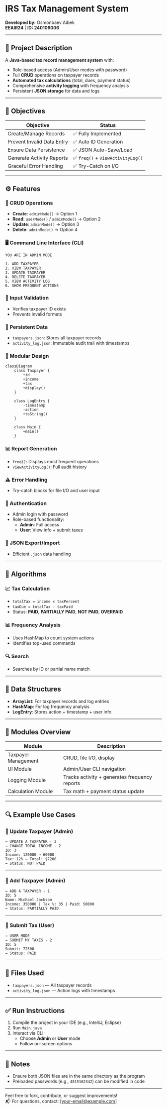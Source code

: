 ﻿# IRS Tax Management System

**Developed by:** Osmonbaev Aibek  
**EEAIR24** | **ID: 240106006**

---

## 📘 Project Description

A **Java-based tax record management system** with:

- Role-based access (Admin/User modes with password)
- Full **CRUD** operations on taxpayer records
- **Automated tax calculations** (total, dues, payment status)
- Comprehensive **activity logging** with frequency analysis
- Persistent **JSON storage** for data and logs

---

## 🎯 Objectives

| Objective                     | Status                      |
|------------------------------|-----------------------------|
| Create/Manage Records         | ✅ Fully Implemented         |
| Prevent Invalid Data Entry    | ✅ Auto ID Generation        |
| Ensure Data Persistence       | ✅ JSON Auto-Save/Load       |
| Generate Activity Reports     | ✅ `freq()` + `viewActivityLog()` |
| Graceful Error Handling       | ✅ Try-Catch on I/O          |

---

## ⚙️ Features

### 🔄 CRUD Operations

- **Create**: `adminMode()` → Option 1
- **Read**: `userMode()` / `adminMode()` → Option 2
- **Update**: `adminMode()` → Option 3
- **Delete**: `adminMode()` → Option 4

### 🖥️ Command Line Interface (CLI)

```
YOU ARE IN ADMIN MODE

1. ADD TAXPAYER  
2. VIEW TAXPAYER  
3. UPDATE TAXPAYER  
4. DELETE TAXPAYER  
5. VIEW ACTIVITY LOG  
6. SHOW FREQUENT ACTIONS  
```

### 🧪 Input Validation

- Verifies taxpayer ID exists
- Prevents invalid formats

### 💾 Persistent Data

- `taxpayers.json`: Stores all taxpayer records
- `activity_log.json`: Immutable audit trail with timestamps

### 🧩 Modular Design

```
classDiagram
    class Taxpayer {
        +id
        +income
        +tax
        +display()
    }

    class LogEntry {
        -timestamp
        -action
        +toString()
    }

    class Main {
        +main()
    }
```

### 📊 Report Generation

- `freq()`: Displays most frequent operations
- `viewActivityLog()`: Full audit history

### ⚠️ Error Handling

- Try-catch blocks for file I/O and user input

### 🔐 Authentication

- Admin login with password
- Role-based functionality:
  - **Admin**: Full access
  - **User**: View info + submit taxes

### 🔄 JSON Export/Import

- Efficient `.json` data handling

---

## 🧠 Algorithms

### 📈 Tax Calculation

- `totalTax = income × taxPercent`
- `taxDue = totalTax - taxPaid`
- Status: **PAID**, **PARTIALLY PAID**, **NOT PAID**, **OVERPAID**

### 📊 Frequency Analysis

- Uses HashMap to count system actions
- Identifies top-used commands

### 🔍 Search

- Searches by ID or partial name match

---

## 💾 Data Structures

- **ArrayList**: For taxpayer records and log entries
- **HashMap**: For log frequency analysis
- **LogEntry**: Stores action + timestamp + user info

---

## 🧩 Modules Overview

| Module                | Description                                    |
|-----------------------|------------------------------------------------|
| Taxpayer Management   | CRUD, file I/O, display                        |
| UI Module             | Admin/User CLI navigation                     |
| Logging Module        | Tracks activity + generates frequency reports |
| Calculation Module    | Tax math + payment status update              |

---

## 🔍 Example Use Cases

### 🧪 Update Taxpayer (Admin)

```
→ UPDATE A TAXPAYER - 3  
→ CHANGE TOTAL INCOME - 2  
ID: 3  
Income: 120000 → 60000  
Tax: 12% → Total: $7200  
→ Status: NOT PAID
```

---

### 🧪 Add Taxpayer (Admin)

```
→ ADD A TAXPAYER - 1  
ID: 5  
Name: Michael Jackson  
Income: 350000 | Tax %: 35 | Paid: 50000  
→ Status: PARTIALLY PAID
```

---

### 🧪 Submit Tax (User)

```
→ USER MODE  
→ SUBMIT MY TAXES - 2  
ID: 5  
Submit: 72500  
→ Status: PAID
```

---

## 📁 Files Used

- `taxpayers.json` — All taxpayer records  
- `activity_log.json` — Action logs with timestamps  

---

## ✅ Run Instructions

1. Compile the project in your IDE (e.g., IntelliJ, Eclipse)
2. Run `Main.java`
3. Interact via CLI:
   - Choose **Admin** or **User** mode
   - Follow on-screen options

---

## 📌 Notes

- Ensure both JSON files are in the same directory as the program
- Preloaded passwords (e.g., `4815162342`) can be modified in code

---

Feel free to fork, contribute, or suggest improvements!  
📬 For questions, contact: [your-email@example.com]

